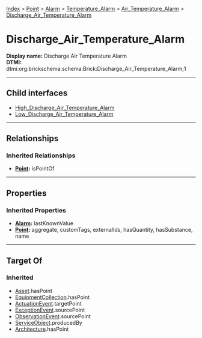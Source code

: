 [Index](../../../../../index.md) > [Point](../../../../Point.md) > [Alarm](../../../Alarm.md) > [Temperature_Alarm](../../Temperature_Alarm.md) > [Air_Temperature_Alarm](../Air_Temperature_Alarm.md) > [Discharge_Air_Temperature_Alarm](#)
# Discharge_Air_Temperature_Alarm

**Display name:** Discharge Air Temperature Alarm<br />
**DTMI:** dtmi:org:brickschema:schema:Brick:Discharge_Air_Temperature_Alarm;1

---

## Child interfaces
* [High_Discharge_Air_Temperature_Alarm](High_Discharge_Air_Temperature_Alarm.md)
* [Low_Discharge_Air_Temperature_Alarm](Low_Discharge_Air_Temperature_Alarm.md)

---

## Relationships

### Inherited Relationships
* **[Point](../../../../Point.md):** isPointOf

---

## Properties

### Inherited Properties
* **[Alarm](../../../Alarm.md):** lastKnownValue
* **[Point](../../../../Point.md):** aggregate, customTags, externalIds, hasQuantity, hasSubstance, name

---

## Target Of
### Inherited
* [Asset](../../../../../Asset/Asset.md).hasPoint
* [EquipmentCollection](../../../../../Collection/EquipmentCollection.md).hasPoint
* [ActuationEvent](../../../../../Event/PointEvent/ActuationEvent.md).targetPoint
* [ExceptionEvent](../../../../../Event/PointEvent/ExceptionEvent.md).sourcePoint
* [ObservationEvent](../../../../../Event/PointEvent/ObservationEvent.md).sourcePoint
* [ServiceObject](../../../../../Information/ServiceObject/ServiceObject.md).producedBy
* [Architecture](../../../../../Space/Architecture/Architecture.md).hasPoint
